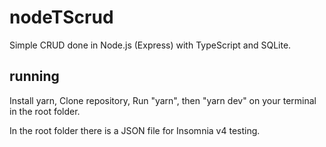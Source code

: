 # nodeTScrud
Simple CRUD done in Node.js (Express) with TypeScript and SQLite.

## running
Install yarn, 
Clone repository,
Run "yarn", then "yarn dev" on your terminal in the root folder.

In the root folder there is a JSON file for Insomnia v4 testing.
